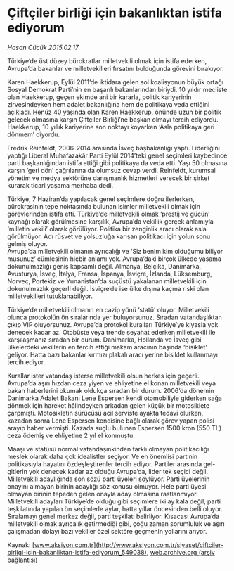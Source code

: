# Çiftçiler birliği için bakanlıktan istifa ediyorum

*Hasan Cücük 2015.02.17*

<div class="pNewsDetailMainContent" itemprop="articleBody">
 <p>
  Türkiye’de üst düzey bürokratlar milletvekili olmak için istifa ederken, Avrupa’da bakanlar ve milletvekilleri fırsatını bulduğunda görevini bırakıyor.
 </p>
 <p>
  Karen Haekkerup, Eylül 2011’de iktidara gelen sol koalisyonun büyük ortağı Sosyal Demokrat Parti’nin en başarılı bakanlarından biriydi. 10 yıldır mecliste olan Haekkerup, geçen ekimde ani bir kararla, politik kariyerinin zirvesindeyken hem adalet bakanlığına hem de politikaya veda ettiğini açıkladı. Henüz 40 yaşında olan Karen Haekkerup, önünde uzun bir politik gelecek olmasına karşın Çiftçiler Birliği’ne başkan olmayı tercih ediyordu. Haekkerup, 10 yıllık kariyerine son noktayı koyarken ‘Asla politikaya geri dönmem’ diyordu.
 </p>
 <p>
  Fredrik Reinfeldt, 2006-2014 arasında İsveç başbakanlığı yaptı. Liderliğini yaptığı Liberal Muhafazakâr Parti Eylül 2014’teki genel seçimleri kaybedince parti başkanlığından istifa ettiği gibi politikaya da veda etti. Yaşı 50 olmasına karşın ‘geri dön’ çağrılarına da olumsuz cevap verdi. Reinfeldt, kurumsal yönetim ve medya sektörüne danışmanlık hizmetleri verecek bir şirket kurarak ticari yaşama merhaba dedi.
 </p>
 <p>
  Türkiye, 7 Haziran’da yapılacak genel seçimlere doğru ilerlerken, bürokrasinin tepe noktasında bulunan isimler milletvekili olmak için görevlerinden istifa etti. Türkiye’de milletvekili olmak ‘prestij ve gücün’ kaynağı olarak görülmesine karşılık, Avrupa’da vekillik gerçek anlamıyla ‘milletin vekili’ olarak görülüyor. Politika bir zenginlik aracı olarak asla görülmüyor. Adı rüşvet ve yolsuzluğa karışan politikacı için yolun sonu gelmiş oluyor.
  <br>
   Avrupa’da milletvekili olmanın ayrıcalığı ve ‘Siz benim kim olduğumu biliyor musunuz’ cümlesinin hiçbir anlamı yok. Avrupa’daki birçok ülkede yasama dokunulmazlığı geniş kapsamlı değil. Almanya, Belçika, Danimarka, Avusturya, İsveç, İtalya, Fransa, İspanya, İsviçre, İzlanda, Lüksemburg, Norveç, Portekiz ve Yunanistan’da suçüstü yakalanan milletvekili için dokunulmazlık geçerli değil. İsviçre’de ise ülke dışına kaçma riski olan milletvekilleri tutuklanabiliyor.
  </br>
 </p>
 <p>
  Türkiye’de milletvekili olmanın en cazip yönü ‘statü’ oluyor. Milletvekili olunca protokolün ön sıralarında yer buluyorsunuz. Sıradan vatandaşlıktan çıkıp VIP oluyorsunuz. Avrupa’da protokol kuralları Türkiye’ye kıyasla yok denecek kadar az. Otobüste veya trende seyahat ederken milletvekili ile karşılaşmanız sıradan bir durum. Danimarka, Hollanda ve İsveç gibi ülkelerdeki vekillerin en tercih ettiği makam aracının başında ‘bisiklet’ geliyor. Hatta bazı bakanlar kırmızı plakalı aracı yerine bisiklet kullanmayı tercih ediyor.
 </p>
 <p>
  Kurallar ister vatandaş isterse milletvekili olsun herkes için geçerli. Avrupa’da aşırı hızdan ceza yiyen ve ehliyetine el konan milletvekili veya bakan haberlerini okumak oldukça sıradan bir durum. 2006’da dönemin Danimarka Adalet Bakanı Lene Espersen kendi otomobiliyle giderken sağa dönmek için hareket hâlindeyken arkadan gelen küçük bir motosiklete çarpmıştı. Motosikletin sürücüsü acil serviste ayakta tedavi olurken, kazadan sonra Lene Espersen kendisine bağlı olarak görev yapan polisi arayıp haber vermişti. Kazada suçlu bulunan Espersen 1500 kron (550 TL) ceza ödemiş ve ehliyetine 2 yıl el konmuştu.
 </p>
 <p>
  Maaşı ve statüsü normal vatandaşınkinden farklı olmayan politikacılığı meslek olarak daha çok idealistler seçiyor. Ve en önemlisi partinin politikasıyla hayatını özdeşleştirenler tercih ediyor. Partiler arasında gel-gitlerin yok denecek kadar az olduğu Avrupa’da, lider tek seçici değil. Milletvekili adaylığında son sözü parti üyeleri söylüyor. Parti üyelerinin onayını almayan birinin adaylığı söz konusu olmuyor. Hele parti üyesi olmayan birinin tepeden gelen onayla aday olmasına rastlanmıyor. Milletvekili adayları Türkiye’de olduğu gibi seçimlere iki ay kala değil, parti teşkilatında yapılan ön seçimlerle aylar, hatta yıllar öncesinden belli oluyor. Sıralamayı genel merkez değil, parti teşkilatı belirliyor. Kısacası Avrupa’da milletvekili olmak ayrıcalık getirmediği gibi, çoğu zaman sorumluluk ve aşırı çalışmadan dolayı bazı vekiller özel sektöre geçmenin yollarını arıyor.
 </p>
</div>


Kaynak: [www.aksiyon.com.tr](http://www.aksiyon.com.tr/siyaset/ciftciler-birligi-icin-bakanliktan-istifa-ediyorum_549038), [web.archive.org (arşiv bağlantısı)](http://web.archive.org/web/20150730065822/http://www.aksiyon.com.tr/siyaset/ciftciler-birligi-icin-bakanliktan-istifa-ediyorum_549038)
